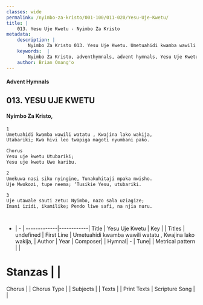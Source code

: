 ```yaml
---
classes: wide
permalink: /nyimbo-za-kristo/001-100/011-020/Yesu-Uje-Kwetu/
title: |
    013. Yesu Uje Kwetu - Nyimbo Za Kristo
metadata:
    description: |
        Nyimbo Za Kristo 013. Yesu Uje Kwetu. Umetuahidi kwamba wawili watatu , Kwajina lako wakija, Utabariki; Kwa hivi leo twapiga magoti nyumbani pako.  Chorus Yesu uje kwetu Utubariki; Yesu uje kwetu Uwe karibu.  
    keywords:  |
        Nyimbo Za Kristo, adventhymnals, advent hymnals, Yesu Uje Kwetu, Umetuahidi kwamba wawili watatu , Kwajina lako wakija,. 
    author: Brian Onang'o
---
```


#### Advent Hymnals
## 013. YESU UJE KWETU
####  Nyimbo Za Kristo,

```txt
1
Umetuahidi kwamba wawili watatu , Kwajina lako wakija,
Utabariki; Kwa hivi leo twapiga magoti nyumbani pako.

Chorus
Yesu uje kwetu Utubariki;
Yesu uje kwetu Uwe karibu.

2
Umekuwa nasi siku nyingine, Tunakuhitaji mpaka mwisho.
Uje Mwokozi, tupe neema; ‘Tusikie Yesu, utubariki.

3
Uje utawale sauti zetu: Nyimbo, nazo sala uziagize;
Imani izidi, ikamilike; Pendo liwe safi, na njia nuru.




```

- |   -  |
-------------|------------|
Title | Yesu Uje Kwetu |
Key |  |
Titles | undefined |
First Line | Umetuahidi kwamba wawili watatu , Kwajina lako wakija, |
Author | 
Year | 
Composer| |
Hymnal|  - |
Tune|  |
Metrical pattern | |
# Stanzas |  |
Chorus |  |
Chorus Type |  |
Subjects | |
Texts |  |
Print Texts | 
Scripture Song |  |
    
